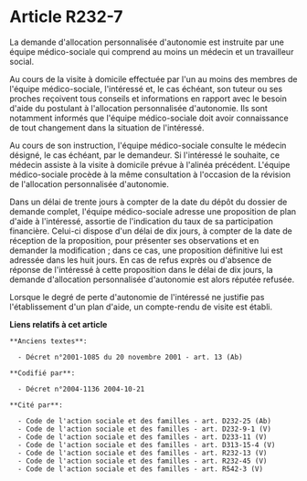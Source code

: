 # Article R232-7

La demande d'allocation personnalisée d'autonomie est instruite par une équipe médico-sociale qui comprend au moins un
médecin et un travailleur social.

Au cours de la visite à domicile effectuée par l'un au moins des membres de l'équipe médico-sociale, l'intéressé et, le cas
échéant, son tuteur ou ses proches reçoivent tous conseils et informations en rapport avec le besoin d'aide du postulant à
l'allocation personnalisée d'autonomie. Ils sont notamment informés que l'équipe médico-sociale doit avoir connaissance de
tout changement dans la situation de l'intéressé.

Au cours de son instruction, l'équipe médico-sociale consulte le médecin désigné, le cas échéant, par le demandeur. Si
l'intéressé le souhaite, ce médecin assiste à la visite à domicile prévue à l'alinéa précédent. L'équipe médico-sociale
procède à la même consultation à l'occasion de la révision de l'allocation personnalisée d'autonomie.

Dans un délai de trente jours à compter de la date du dépôt du dossier de demande complet, l'équipe médico-sociale adresse
une proposition de plan d'aide à l'intéressé, assortie de l'indication du taux de sa participation financière. Celui-ci
dispose d'un délai de dix jours, à compter de la date de réception de la proposition, pour présenter ses observations et en
demander la modification ; dans ce cas, une proposition définitive lui est adressée dans les huit jours. En cas de refus
exprès ou d'absence de réponse de l'intéressé à cette proposition dans le délai de dix jours, la demande d'allocation
personnalisée d'autonomie est alors réputée refusée.

Lorsque le degré de perte d'autonomie de l'intéressé ne justifie pas l'établissement d'un plan d'aide, un compte-rendu de
visite est établi.

**Liens relatifs à cet article**

	**Anciens textes**:

	  - Décret n°2001-1085 du 20 novembre 2001 - art. 13 (Ab)

	**Codifié par**:

	  - Décret n°2004-1136 2004-10-21

	**Cité par**:

	  - Code de l'action sociale et des familles - art. D232-25 (Ab)
	  - Code de l'action sociale et des familles - art. D232-9-1 (V)
	  - Code de l'action sociale et des familles - art. D233-11 (V)
	  - Code de l'action sociale et des familles - art. D313-15-4 (V)
	  - Code de l'action sociale et des familles - art. R232-13 (V)
	  - Code de l'action sociale et des familles - art. R232-45 (V)
	  - Code de l'action sociale et des familles - art. R542-3 (V)
